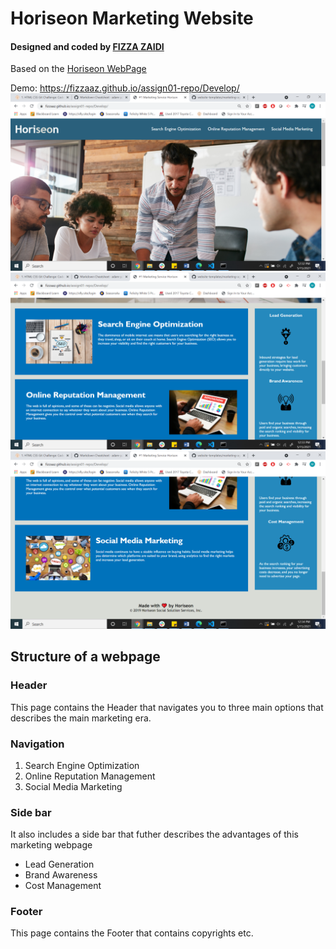<h1> Horiseon Marketing Website </h1>
<h4>Designed and coded by <a href="https://github.com/fizzaaz">FIZZA ZAIDI</a></h4>
Based on the <a href="https://github.com/fizzaaz/market-webPage">Horiseon WebPage</a>

Demo: https://fizzaaz.github.io/assign01-repo/Develop/
<br>
<img src="https://github.com/fizzaaz/assign01-repo/blob/c895744762565127319ce05a0bc2c2b0329aed6a/Develop/assets/images/page1.png"/>
<br>
<img src="https://github.com/fizzaaz/assign01-repo/blob/af4f797657ec7acad5b0527c711cccac917f9e62/Develop/assets/images/page2.png"/>
<br>
<img src="https://github.com/fizzaaz/assign01-repo/blob/af4f797657ec7acad5b0527c711cccac917f9e62/Develop/assets/images/page3.png"/>
<br>
<h2>Structure of a webpage</h2>
<h3>Header</h3>
<p> This page contains the Header that navigates you to three main options that describes the main marketing era.</p>
<h3>Navigation</h3>
<ol>
  <li>Search Engine Optimization </li>
  <li>Online Reputation Management</li>
  <li>Social Media Marketing</li>
  </ol>
  <h3>Side bar</h3>
  <p> It also includes a side bar that futher describes the advantages of this marketing webpage </p>
  <ul>
    <li>Lead Generation </li>
  <li>Brand Awareness</li>
  <li>Cost Management</li>
  </ul>
  <h3>Footer</h3>
  <p>This page contains the Footer that contains copyrights etc. </p>
  
